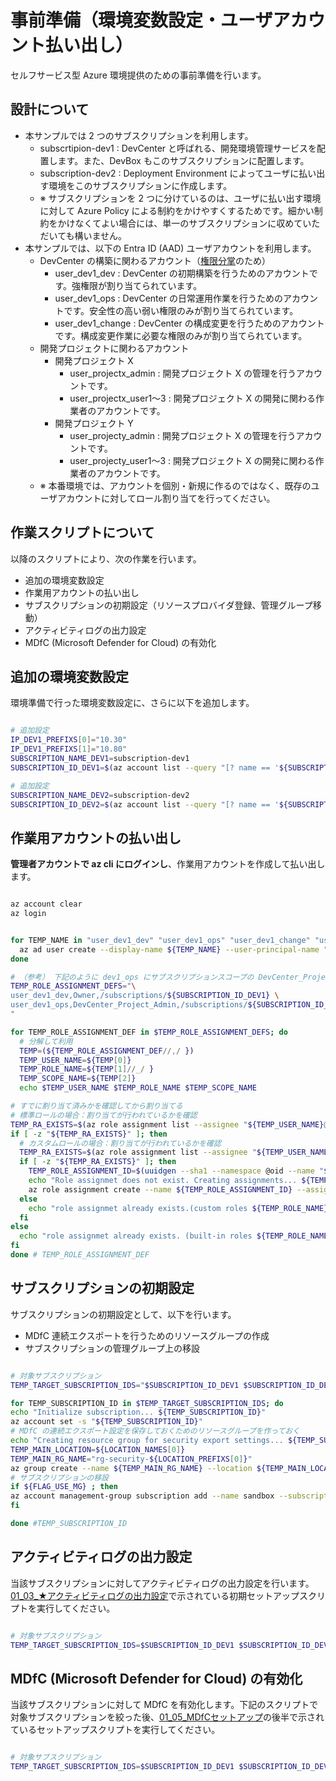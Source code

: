 # 事前準備（環境変数設定・ユーザアカウント払い出し）

セルフサービス型 Azure 環境提供のための事前準備を行います。

## 設計について

- 本サンプルでは 2 つのサブスクリプションを利用します。
  - subscrtipion-dev1 : DevCenter と呼ばれる、開発環境管理サービスを配置します。また、DevBox もこのサブスクリプションに配置します。
  - subscription-dev2 : Deployment Environment によってユーザに払い出す環境をこのサブスクリプションに作成します。
  - ※ サブスクリプションを 2 つに分けているのは、ユーザに払い出す環境に対して Azure Policy による制約をかけやすくするためです。細かい制約をかけなくてよい場合には、単一のサブスクリプションに収めていただいても構いません。
- 本サンプルでは、以下の Entra ID (AAD) ユーザアカウントを利用します。
  - DevCenter の構築に関わるアカウント（[権限分掌](../00.環境準備/00_04_作業用ユーザアカウントの作成.md)のため）
    - user_dev1_dev : DevCenter の初期構築を行うためのアカウントです。強権限が割り当てられています。
    - user_dev1_ops : DevCenter の日常運用作業を行うためのアカウントです。安全性の高い弱い権限のみが割り当てられています。
    - user_dev1_change : DevCenter の構成変更を行うためのアカウントです。構成変更作業に必要な権限のみが割り当てられています。
  - 開発プロジェクトに関わるアカウント
    - 開発プロジェクト X
      - user_projectx_admin : 開発プロジェクト X の管理を行うアカウントです。
      - user_projectx_user1～3 : 開発プロジェクト X の開発に関わる作業者のアカウントです。
    - 開発プロジェクト Y
      - user_projecty_admin : 開発プロジェクト X の管理を行うアカウントです。
      - user_projecty_user1～3 : 開発プロジェクト X の開発に関わる作業者のアカウントです。
  - ※ 本番環境では、アカウントを個別・新規に作るのではなく、既存のユーザアカウントに対してロール割り当てを行ってください。

## 作業スクリプトについて

以降のスクリプトにより、次の作業を行います。

- 追加の環境変数設定
- 作業用アカウントの払い出し
- サブスクリプションの初期設定（リソースプロバイダ登録、管理グループ移動）
- アクティビティログの出力設定
- MDfC (Microsoft Defender for Cloud) の有効化

## 追加の環境変数設定

環境準備で行った環境変数設定に、さらに以下を追加します。

``` bash

# 追加設定
IP_DEV1_PREFIXS[0]="10.30"
IP_DEV1_PREFIXS[1]="10.80"
SUBSCRIPTION_NAME_DEV1=subscription-dev1
SUBSCRIPTION_ID_DEV1=$(az account list --query "[? name == '${SUBSCRIPTION_NAME_DEV1}'].id" -o tsv)

# 追加設定
SUBSCRIPTION_NAME_DEV2=subscription-dev2
SUBSCRIPTION_ID_DEV2=$(az account list --query "[? name == '${SUBSCRIPTION_NAME_DEV2}'].id" -o tsv)

```

## 作業用アカウントの払い出し

**管理者アカウントで az cli にログインし**、作業用アカウントを作成して払い出します。

```bash

az account clear
az login

```

```bash

for TEMP_NAME in "user_dev1_dev" "user_dev1_ops" "user_dev1_change" "user_projectx_admin" "user_projectx_user1" "user_projectx_user2" "user_projectx_user3" "user_projecty_admin" "user_projecty_user1" "user_projecty_user2" "user_projecty_user3"; do
  az ad user create --display-name ${TEMP_NAME} --user-principal-name "${TEMP_NAME}@${PRIMARY_DOMAIN_NAME}" --password ${ADMIN_PASSWORD} --force-change-password-next-sign-in false
done

# （参考） 下記のように dev1_ops にサブスクリプションスコープの DevCenter_Project_Admin 権限を充てておくと、すべてのプロジェクトに対する管理者権限を持つことができるようになるので便利
TEMP_ROLE_ASSIGNMENT_DEFS="\
user_dev1_dev,Owner,/subscriptions/${SUBSCRIPTION_ID_DEV1} \
user_dev1_ops,DevCenter_Project_Admin,/subscriptions/${SUBSCRIPTION_ID_DEV1} \
"

for TEMP_ROLE_ASSIGNMENT_DEF in $TEMP_ROLE_ASSIGNMENT_DEFS; do
  # 分解して利用
  TEMP=(${TEMP_ROLE_ASSIGNMENT_DEF//,/ })
  TEMP_USER_NAME=${TEMP[0]}
  TEMP_ROLE_NAME=${TEMP[1]//_/ }
  TEMP_SCOPE_NAME=${TEMP[2]}
  echo $TEMP_USER_NAME $TEMP_ROLE_NAME $TEMP_SCOPE_NAME

# すでに割り当て済みかを確認してから割り当てる
# 標準ロールの場合：割り当てが行われているかを確認
TEMP_RA_EXISTS=$(az role assignment list --assignee "${TEMP_USER_NAME}@${PRIMARY_DOMAIN_NAME}" --scope "${TEMP_SCOPE_NAME}" --query "[? roleDefinitionName == '${TEMP_ROLE_NAME}']" -o tsv)
if [ -z "${TEMP_RA_EXISTS}" ]; then
  # カスタムロールの場合：割り当てが行われているかを確認
  TEMP_RA_EXISTS=$(az role assignment list --assignee "${TEMP_USER_NAME}@${PRIMARY_DOMAIN_NAME}" --scope "${TEMP_SCOPE_NAME}" --query "[? ends_with(roleDefinitionId , '${TEMP_ROLE_NAME}')]" -o tsv)
  if [ -z "${TEMP_RA_EXISTS}" ]; then
    TEMP_ROLE_ASSIGNMENT_ID=$(uuidgen --sha1 --namespace @oid --name "${TEMP_ROLE_ASSIGNMENT_DEF}")
    echo "Role assignmet does not exist. Creating assignments... ${TEMP_ROLE_ASSIGNMENT_DEF} ${TEMP_ROLE_ASSIGNMENT_ID}"
    az role assignment create --name ${TEMP_ROLE_ASSIGNMENT_ID} --assignee "${TEMP_USER_NAME}@${PRIMARY_DOMAIN_NAME}" --role "${TEMP_ROLE_NAME}" --scope "${TEMP_SCOPE_NAME}"
  else
    echo "role assignmet already exists.(custom roles ${TEMP_ROLE_NAME})"
  fi
else
  echo "role assignmet already exists. (built-in roles ${TEMP_ROLE_NAME})"
fi
done # TEMP_ROLE_ASSIGNMENT_DEF

```

## サブスクリプションの初期設定

サブスクリプションの初期設定として、以下を行います。

- MDfC 連続エクスポートを行うためのリソースグループの作成
- サブスクリプションの管理グループ上の移設

```bash

# 対象サブスクリプション
TEMP_TARGET_SUBSCRIPTION_IDS="$SUBSCRIPTION_ID_DEV1 $SUBSCRIPTION_ID_DEV2"

for TEMP_SUBSCRIPTION_ID in $TEMP_TARGET_SUBSCRIPTION_IDS; do
echo "Initialize subscription... ${TEMP_SUBSCRIPTION_ID}"
az account set -s "${TEMP_SUBSCRIPTION_ID}"
# MDfC の連続エクスポート設定を保存しておくためのリソースグループを作っておく
echo "Creating resource group for security export settings... ${TEMP_SUBSCRIPTION_ID}"
TEMP_MAIN_LOCATION=${LOCATION_NAMES[0]}
TEMP_MAIN_RG_NAME="rg-security-${LOCATION_PREFIXS[0]}"
az group create --name ${TEMP_MAIN_RG_NAME} --location ${TEMP_MAIN_LOCATION}
# サブスクリプションの移設
if ${FLAG_USE_MG} ; then
az account management-group subscription add --name sandbox --subscription ${TEMP_SUBSCRIPTION_ID}
fi

done #TEMP_SUBSCRIPTION_ID

```

## アクティビティログの出力設定

当該サブスクリプションに対してアクティビティログの出力設定を行います。[01_03_★アクティビティログの出力設定](/01.初期環境セットアップ/01_03_★アクティビティログの出力設定.md)で示されている初期セットアップスクリプトを実行してください。

```bash

# 対象サブスクリプション
TEMP_TARGET_SUBSCRIPTION_IDS=$SUBSCRIPTION_ID_DEV1 $SUBSCRIPTION_ID_DEV2

```

## MDfC (Microsoft Defender for Cloud) の有効化

当該サブスクリプションに対して MDfC を有効化します。下記のスクリプトで対象サブスクリプションを絞った後、[01_05_MDfCセットアップ](/01.初期環境セットアップ/01_05_MDfCセットアップ.md)の後半で示されているセットアップスクリプトを実行してください。

```bash

# 対象サブスクリプション
TEMP_TARGET_SUBSCRIPTION_IDS=$SUBSCRIPTION_ID_DEV1 $SUBSCRIPTION_ID_DEV2

```
